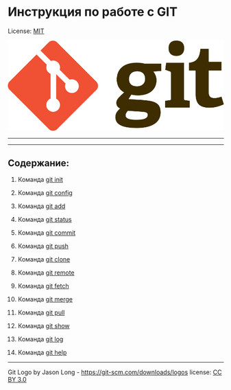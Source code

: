# Инструкция по работе с GIT

License: [MIT](./license.md)

![GIT Logo](./Git-Logo-2Color.png)

---
---
## Содержание:

1. Команда [git init](./init.md)

2. Команда [git config](./config.md)
3. Команда [git add](./add.md)
4. Команда [git status](./status.md)
5. Команда [git commit](./commit.md)
6. Команда [git push](./push.md)
7. Команда [git clone](./clone.md)
8. Команда [git remote](./remote.md)
9. Команда [git fetch](./fetch.md)
10. Команда [git merge](./merge.md)
11. Команда [git pull](./pull.md)
12. Команда [git show](./show.md)
13. Команда [git log](./log.md)
14. Команда [git help](./help.md) 

---

Git Logo by Jason Long - https://git-scm.com/downloads/logos
license: [CC BY 3.0](https://creativecommons.org/licenses/by/3.0/)